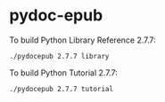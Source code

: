 pydoc-epub
==========

To build Python Library Reference 2.7.7:

    ./pydocepub 2.7.7 library

To build Python Tutorial 2.7.7:

    ./pydocepub 2.7.7 tutorial
